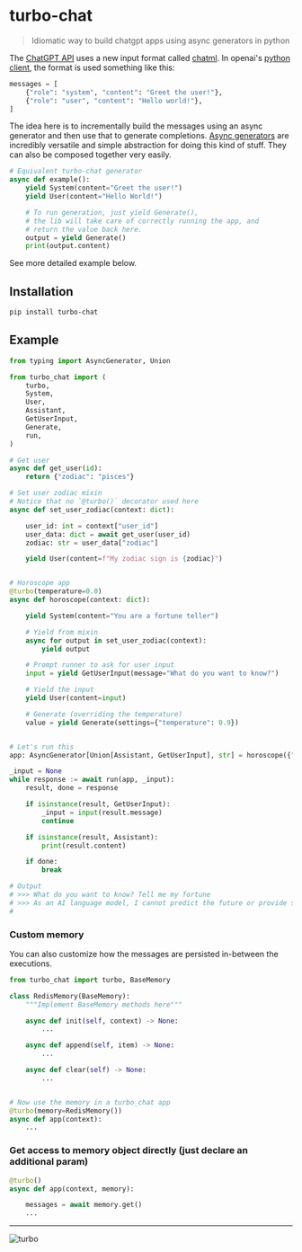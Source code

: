 # turbo-chat

> Idiomatic way to build chatgpt apps using async generators in python

The [ChatGPT API](https://openai.com/blog/introducing-chatgpt-and-whisper-apis) uses a new input format called [chatml](https://github.com/openai/openai-python/blob/main/chatml.md). In openai's [python client](https://github.com/openai/openai-python/blob/main/chatml.md), the format is used something like this:

```python
messages = [
    {"role": "system", "content": "Greet the user!"},
    {"role": "user", "content": "Hello world!"},
]
```

The idea here is to incrementally build the messages using an async generator and then use that to generate completions. [Async generators](https://superfastpython.com/asynchronous-generators-in-python/) are incredibly versatile and simple abstraction for doing this kind of stuff. They can also be composed together very easily.

```python
# Equivalent turbo-chat generator
async def example():
    yield System(content="Greet the user!")
    yield User(content="Hello World!")

    # To run generation, just yield Generate(),
    # the lib will take care of correctly running the app, and
    # return the value back here.
    output = yield Generate()
    print(output.content)
```

See more detailed example below.

## Installation

```bash
pip install turbo-chat
```

## Example

```python
from typing import AsyncGenerator, Union

from turbo_chat import (
    turbo,
    System,
    User,
    Assistant,
    GetUserInput,
    Generate,
    run,
)

# Get user
async def get_user(id):
    return {"zodiac": "pisces"}

# Set user zodiac mixin
# Notice that no `@turbo()` decorator used here
async def set_user_zodiac(context: dict):

    user_id: int = context["user_id"]
    user_data: dict = await get_user(user_id)
    zodiac: str = user_data["zodiac"]

    yield User(content=f"My zodiac sign is {zodiac}")


# Horoscope app
@turbo(temperature=0.0)
async def horoscope(context: dict):

    yield System(content="You are a fortune teller")

    # Yield from mixin
    async for output in set_user_zodiac(context):
        yield output

    # Prompt runner to ask for user input
    input = yield GetUserInput(message="What do you want to know?")

    # Yield the input
    yield User(content=input)

    # Generate (overriding the temperature)
    value = yield Generate(settings={"temperature": 0.9})


# Let's run this
app: AsyncGenerator[Union[Assistant, GetUserInput], str] = horoscope({"user_id": 1})

_input = None
while response := await run(app, _input):
    result, done = response

    if isinstance(result, GetUserInput):
        _input = input(result.message)
        continue

    if isinstance(result, Assistant):
        print(result.content)

    if done:
        break

# Output
# >>> What do you want to know? Tell me my fortune
# >>> As an AI language model, I cannot predict the future or provide supernatural fortune-telling. However, I can offer guidance and advice based on your current situation and past experiences. Is there anything specific you would like me to help you with?
#

```

### Custom memory

You can also customize how the messages are persisted in-between the executions.

```python
from turbo_chat import turbo, BaseMemory

class RedisMemory(BaseMemory):
    """Implement BaseMemory methods here"""

    async def init(self, context) -> None:
        ...

    async def append(self, item) -> None:
        ...

    async def clear(self) -> None:
        ...


# Now use the memory in a turbo_chat app
@turbo(memory=RedisMemory())
async def app(context):
    ...
```

### Get access to memory object directly (just declare an additional param)

```python
@turbo()
async def app(context, memory):

    messages = await memory.get()
    ...
```

---

![turbo](https://user-images.githubusercontent.com/931887/222912628-8662fad0-091f-4cb8-92f3-6cce287716e9.jpg)
